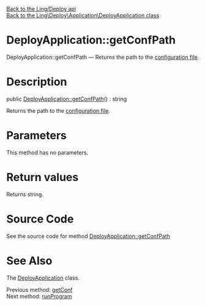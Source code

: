 [Back to the Ling/Deploy api](https://github.com/lingtalfi/Deploy/blob/master/doc/api/Ling/Deploy.md)<br>
[Back to the Ling\Deploy\Application\DeployApplication class](https://github.com/lingtalfi/Deploy/blob/master/doc/api/Ling/Deploy/Application/DeployApplication.md)


DeployApplication::getConfPath
================



DeployApplication::getConfPath — Returns the path to the [configuration file](https://github.com/lingtalfi/Deploy/blob/master/README.md#the-configuration-file).




Description
================


public [DeployApplication::getConfPath](https://github.com/lingtalfi/Deploy/blob/master/doc/api/Ling/Deploy/Application/DeployApplication/getConfPath.md)() : string




Returns the path to the [configuration file](https://github.com/lingtalfi/Deploy/blob/master/README.md#the-configuration-file).




Parameters
================

This method has no parameters.


Return values
================

Returns string.








Source Code
===========
See the source code for method [DeployApplication::getConfPath](https://github.com/lingtalfi/Deploy/blob/master/Application/DeployApplication.php#L269-L277)


See Also
================

The [DeployApplication](https://github.com/lingtalfi/Deploy/blob/master/doc/api/Ling/Deploy/Application/DeployApplication.md) class.

Previous method: [getConf](https://github.com/lingtalfi/Deploy/blob/master/doc/api/Ling/Deploy/Application/DeployApplication/getConf.md)<br>Next method: [runProgram](https://github.com/lingtalfi/Deploy/blob/master/doc/api/Ling/Deploy/Application/DeployApplication/runProgram.md)<br>

